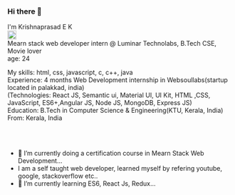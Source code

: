 ### Hi there 👋

I'm Krishnaprasad E K <br> <a href="http://www.linkedin.com/in/krishnaprasadek" rel="nofollow"><img src="https://w7.pngwing.com/pngs/329/312/png-transparent-in-logo-linkedin-computer-icons-social-media-professional-network-service-youtube-linkedin-miscellaneous-blue-angle.png" width="20" height="20"></a>
<br>
Mearn stack web developer intern @ Luminar Technolabs, B.Tech CSE, Movie lover
<br>
age: 24
<br>

My skills: html, css, javascript, c, c++, java
<br>
Experience: 4 months Web Development internship in Websoullabs(startup located in palakkad, india)
<br>
(Technologies: React JS, Semantic ui, Material UI, UI Kit, HTML ,CSS, JavaScript, ES6+,Angular JS, Node JS, MongoDB, Express JS)
<br>
Education: B.Tech in Computer Science & Engineering(KTU, Kerala, India)
<br>
From: Kerala, India
<br>
<br>
<!-- Currently looking for Front End Developer, React JS Trainee jobs (location: Kochi, Kerala, India) -->
<br>

- 🔭 I’m currently doing a certification course in Mearn Stack Web Development...
- I am a self taught web developer, learned myself by refering youtube, google, stackoverflow etc..
- 🌱 I’m currently learning ES6, React Js, Redux...

